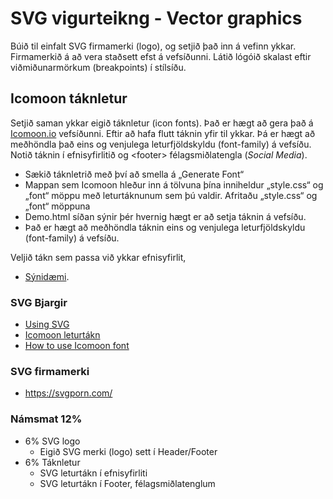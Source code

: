 # SVG vigurteikng - Vector graphics

Búið til einfalt SVG firmamerki (logo),  og setjið það inn á vefinn ykkar. Firmamerkið á að  vera staðsett efst á vefsíðunni. Látið lógóið skalast eftir viðmiðunarmörkum (breakpoints) í stílsíðu. 

## Icomoon táknletur

Setjið saman ykkar eigið táknletur (icon fonts). Það er hægt að gera það á [Icomoon.io](https://icomoon.io/) vefsíðunni.  Eftir að hafa flutt táknin yfir til ykkar. Þá er hægt að meðhöndla það eins og venjulega leturfjöldskyldu (font-family) á vefsíðu. Notið táknin í efnisyfirlitið og &lt;footer> félagsmiðlatengla (_Social Media_).  

* Sækið táknletrið með því að smella á „Generate Font“
* Mappan sem Icomoon hleður inn á tölvuna þína inniheldur „style.css“ og „font“ möppu með leturtáknunum sem þú valdir. Afritaðu „style.css“ og „font“ möppuna
* Demo.html síðan sýnir þér hvernig hægt er að setja táknin á vefsíðu.
* Það er hægt að meðhöndla táknin eins og venjulega leturfjöldskyldu (font-family) á vefsíðu. 

Veljið tákn sem passa við ykkar efnisyfirlit, 

* [Sýnidæmi]().  

### SVG Bjargir

* [Using SVG](https://css-tricks.com/using-svg/)
* [Icomoon leturtákn ](https://icomoon.io/)
* [How to use Icomoon font](http://chipcullen.com/how-to-use-icomoon-and-icon-fonts-part-1-basic-usage/)

### SVG firmamerki

* https://svgporn.com/

### Námsmat 12%

* 6% SVG logo
  *  Eigið SVG merki (logo) sett í Header/Footer
* 6% Táknletur
  *  SVG leturtákn í efnisyfirliti 
  *  SVG leturtákn í Footer, félagsmiðlatenglum 
